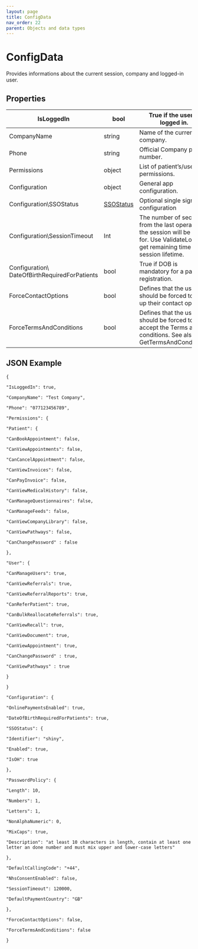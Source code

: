 ```yaml
---
layout: page
title: ConfigData
nav_order: 22
parent: Objects and data types
---
```


# ConfigData

Provides informations about the current session, company and logged-in user.

## Properties

| IsLoggedIn | bool | True if the user is logged in. |
| --- | --- | --- |
| CompanyName | string | Name of the current company. |
| Phone | string | Official Company phone number. |
| Permissions | object | List of patient’s/user’s permissions. |
| Configuration | object | General app configuration. |
| Configuration\\SSOStatus | [SSOStatus](#_SSOStatus) | Optional single sign on configuration |
| Configuration\\SessionTimeout | Int | The number of seconds from the last operation the session will be active for. Use ValidateLogin to get remaining time of the session lifetime. |
| Configuration\\ DateOfBirthRequiredForPatients | bool | True if DOB is mandatory for a patient registration. |
| ForceContactOptions | bool | Defines that the user should be forced to set up their contact options. |
| ForceTermsAndConditions | bool | Defines that the user should be forced to accept the Terms and conditions. See also GetTermsAndConditions. |

## JSON Example

```
{

"IsLoggedIn": true,

"CompanyName": "Test Company",

"Phone": "077123456789",

"Permissions": {

"Patient": {

"CanBookAppointment": false,

"CanViewAppointments": false,

"CanCancelAppointment": false,

"CanViewInvoices": false,

"CanPayInvoice": false,

"CanViewMedicalHistory": false,

"CanManageQuestionnaires": false,

"CanManageFeeds": false,

"CanViewCompanyLibrary": false,

"CanViewPathways": false,

"CanChangePassword" : false

},

"User": {

"CanManageUsers": true,

"CanViewReferrals": true,

"CanViewReferralReports": true,

"CanReferPatient": true,

"CanBulkReallocateReferrals": true,

"CanViewRecall": true,

"CanViewDocument": true,

"CanViewAppointment": true,

"CanChangePassword" : true,

"CanViewPathways" : true

}

}

"Configuration": {

"OnlinePaymentsEnabled": true,

"DateOfBirthRequiredForPatients": true,

"SSOStatus": {

"Identifier": "shiny",

"Enabled": true,

"IsOH": true

},

"PasswordPolicy": {

"Length": 10,

"Numbers": 1,

"Letters": 1,

"NonAlphaNumeric": 0,

"MixCaps": true,

"Description": "at least 10 characters in length, contain at least one letter an done number and must mix upper and lower-case letters"

},

"DefaultCallingCode": "+44",

"NhsConsentEnabled": false,

"SessionTimeout": 120000,

"DefaultPaymentCountry": "GB"

},

"ForceContactOptions": false,

"ForceTermsAndConditions": false

}
```
